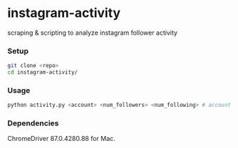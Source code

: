 # instagram-activity
scraping & scripting to analyze instagram follower activity

### Setup
```bash
git clone <repo>
cd instagram-activity/
```

### Usage
```bash
python activity.py <account> <num_followers> <num_following> # account details, for example: instagram 13 12
```

### Dependencies
ChromeDriver 87.0.4280.88 for Mac.
